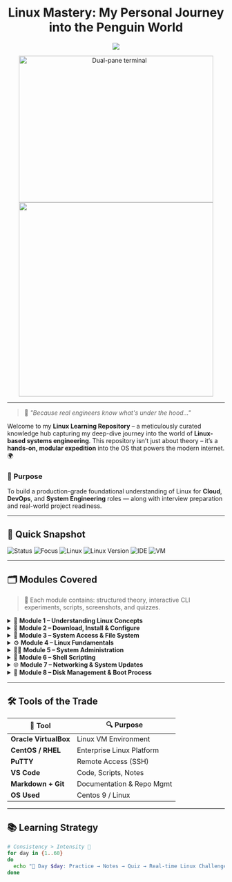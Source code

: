 <h1 align="center">Linux Mastery: My Personal Journey into the Penguin World</h1>

<p align="center">
  <img src="https://readme-typing-svg.demolab.com?font=Fira+Code&size=24&pause=1000&color=36BCF7&center=true&width=600&lines=Linux+System+Mastery+In+Progress...;From+Zero+to+Shell+Script+Hero.;" />
</p>


<div align="center">
  <img src="https://gifdb.com/images/high/linux-security-threats-pbg4lo5xdtkidmg5.gif" alt="Dual-pane terminal" width="450" height="340" />
    <img src="https://media.giphy.com/media/dWesBcTLavkZuG35MI/giphy.gif" width="450"/>
</div>


---

> 🚀 *"Because real engineers know what's under the hood..."*

Welcome to my **Linux Learning Repository** – a meticulously curated knowledge hub capturing my deep-dive journey into the world of **Linux-based systems engineering**. This repository isn’t just about theory – it’s a **hands-on, modular expedition** into the OS that powers the modern internet. 🌍

### 🔐 **Purpose**
To build a production-grade foundational understanding of Linux for **Cloud**, **DevOps**, and **System Engineering** roles — along with interview preparation and real-world project readiness.

---

## 🎯 Quick Snapshot

![Status](https://img.shields.io/badge/Status-In%20Progress-orange?style=for-the-badge&logo=gnu-bash)
![Focus](https://img.shields.io/badge/Focus-System%20Engineering-blueviolet?style=for-the-badge&logo=linux)
![Linux](https://img.shields.io/badge/OS-Linux-blue?style=for-the-badge&logo=linux)
![Linux Version](https://img.shields.io/badge/Distro-CentOS%2FRedhat-critical?style=for-the-badge&logo=redhat)
![IDE](https://img.shields.io/badge/Editor-VSCode-blue?style=for-the-badge&logo=visualstudiocode)
![VM](https://img.shields.io/badge/Virtualization-VirtualBox-lightgrey?style=for-the-badge&logo=virtualbox)

---

## 🗂️ Modules Covered

> 📒 Each module contains: structured theory, interactive CLI experiments, scripts, screenshots, and quizzes.

<details>
<summary>🧠 <strong>Module 1 – Understanding Linux Concepts</strong></summary>

- What is Linux?
- Everyday Linux Usage
- Unix vs. Linux

</details>

<details>
<summary>💽 <strong>Module 2 – Download, Install & Configure</strong></summary>

- Oracle VirtualBox Setup
- CentOS / RedHat Installation
- Linux GUI vs CLI
- VM Management Techniques

</details>

<details>
<summary>📁 <strong>Module 3 – System Access & File System</strong></summary>

- SSH via PuTTY
- File System Hierarchy & Navigation
- File/Dir Creation, Wildcards, Links

</details>

<details>
<summary>⚙️ <strong>Module 4 – Linux Fundamentals</strong></summary>

- Permissions, Ownership, Help Commands
- Pipes, grep, awk, cut, sort
- Compression & File Utilities

</details>

<details>
<summary>👨‍💻 <strong>Module 5 – System Administration</strong></summary>

- vi Editor, sed, sudo access
- Monitoring (top, ps, crontab, kill)
- SOS Report & Hostname Configs

</details>

<details>
<summary>🐚 <strong>Module 6 – Shell Scripting</strong></summary>

- Bash Shell Logic (if, for, case)
- Script writing & execution
- Aliases, Command history

</details>

<details>
<summary>🌐 <strong>Module 7 – Networking & System Updates</strong></summary>

- NIC Configs, wget/curl, yum
- Apache Setup, SSH, DNS, Logging
- Security Hardening

</details>

<details>
<summary>💾 <strong>Module 8 – Disk Management & Boot Process</strong></summary>

- Runlevels, Boot Process
- LVM, Partitioning, Swap, RAID
- System Recovery Ops

</details>

---

## 🛠️ Tools of the Trade

| 🧰 Tool          | 🔍 Purpose                     |
|------------------|-------------------------------|
| **Oracle VirtualBox** | Linux VM Environment         |
| **CentOS / RHEL**     | Enterprise Linux Platform     |
| **PuTTY**             | Remote Access (SSH)          |
| **VS Code**           | Code, Scripts, Notes         |
| **Markdown + Git**    | Documentation & Repo Mgmt    |
| **OS Used**    | Centos 9 / Linux   |

---

## 📚 Learning Strategy

```bash
# Consistency > Intensity 💪
for day in {1..60}
do
  echo "📌 Day $day: Practice → Notes → Quiz → Real-time Linux Challenge"
done
